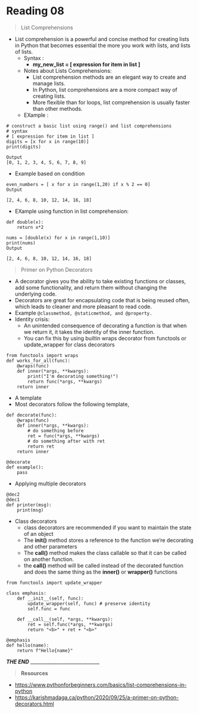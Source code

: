 # Reading 08 
> List Comprehensions
- List comprehension is a powerful and concise method for creating lists in Python that becomes essential the more you work with lists, and lists of lists. 
  - Syntax : 
    - __my_new_list = [ expression for item in list ]__
  - Notes about Lists Comprehensions:
    - List comprehension methods are an elegant way to create and manage lists. 
    - In Python, list comprehensions are a more compact way of creating lists. 
    - More flexible than for loops, list comprehension is usually faster than other methods.
  - EXample : 
``` 
# construct a basic list using range() and list comprehensions
# syntax
# [ expression for item in list ]
digits = [x for x in range(10)]
print(digits)

Output
[0, 1, 2, 3, 4, 5, 6, 7, 8, 9]
```
- Example based on condition
``` 
even_numbers = [ x for x in range(1,20) if x % 2 == 0]
Output

[2, 4, 6, 8, 10, 12, 14, 16, 18] 
```
- EXample using function in list comprehension:
``` 
def double(x):
    return x*2

nums = [double(x) for x in range(1,10)]
print(nums)
Output

[2, 4, 6, 8, 10, 12, 14, 16, 18] 
```
> Primer on Python Decorators 
- A decorator gives you the ability to take existing functions or classes, add some functionality, and return them without changing the underlying code.
- Decorators are great for encapsulating code that is being reused often, which leads to cleaner and more pleasant to read code.
- Example ``` @classmethod, @staticmethod, and @property. ```
- Identity crisis: 
  - An unintended consequence of decorating a function is that when we return it, it takes the identity of the inner function.
  - You can fix this by using builtin wraps decorator from functools or update_wrapper for class decorators
``` 
from functools import wraps
def works_for_all(func):
    @wraps(func)
    def inner(*args, **kwargs):
        print("I'm decorating something!")
        return func(*args, **kwargs)
    return inner 
```
- A template
- Most decorators follow the following template,
```
def decorate(func):
    @wraps(func)
    def inner(*args, **kwargs):
        # do something before
        ret = func(*args, **kwargs)
        # do something after with ret
        return ret
    return inner

@decorate
def example():
    pass
```
- Applying multiple decorators
```
@dec2
@dec1
def printer(msg):
    print(msg)
```
- Class decorators
  - class decorators are recommended if you want to maintain the state of an object
  - The **__init__()** method stores a reference to the function we’re decorating and other parameters
  - The **__call__()** method makes the class callable so that it can be called on another function.
  - the **call()** method will be called instead of the decorated function and does the same thing as the **inner()** or **wrapper()** functions
```
from functools import update_wrapper

class emphasis:
    def __init__(self, func):
        update_wrapper(self, func) # preserve identity
        self.func = func
    
    def __call__(self, *args, **kwargs):
        ret = self.func(*args, **kwargs)
        return "<b>" + ret + "<b>"

@emphasis
def hello(name):
    return f"Hello{name}"
```


**_THE END_** _____________________________ 


> **Resources**
- https://www.pythonforbeginners.com/basics/list-comprehensions-in-python 
- https://karishmadaga.ca/python/2020/09/25/a-primer-on-python-decorators.html 

     